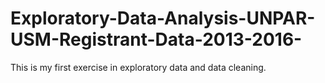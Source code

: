 # Exploratory-Data-Analysis-UNPAR-USM-Registrant-Data-2013-2016-
This is my first exercise in exploratory data and data cleaning.
